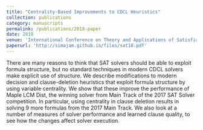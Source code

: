 ```yaml
---
title: "Centrality-Based Improvements to CDCL Heuristics"
collection: publications
category: manuscripts
permalink: /publications/2018-paper
date: 2018
venue: 'International Conference on Theory and Applications of Satisfiability Testing (SAT)'
paperurl: 'http://simajam.github.io/files/sat18.pdf'
---
```


There are many reasons to think that SAT solvers should be able to exploit formula structure, but no standard techniques in modern CDCL solvers make explicit use of structure. We describe modifications to modern decision and clause-deletion heuristics that exploit formula structure by using variable centrality. We show that these improve the performance of Maple LCM Dist, the winning solver from Main Track of the 2017 SAT Solver competition. In particular, using centrality in clause deletion results in solving 9 more formulas from the 2017 Main Track. We also look at a number of measures of solver performance and learned clause quality, to see how the changes affect solver execution.
